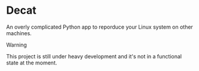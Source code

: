 # Decat
An overly complicated Python app to reporduce your Linux system on other machines.

> [!WARNING]
> This project is still under heavy development and it's not in a functional state at the moment.
